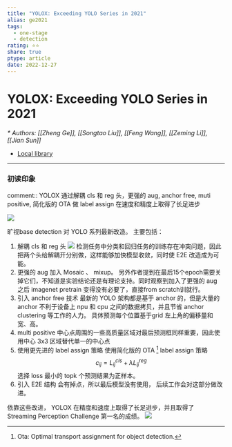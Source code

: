 ```yaml
---
title: "YOLOX: Exceeding YOLO Series in 2021"
alias: ge2021
tags:
  - one-stage
  - detection
rating: ⭐⭐
share: true
ptype: article
date: 2022-12-27
---
```



# YOLOX: Exceeding YOLO Series in 2021
<cite>* Authors: [[Zheng Ge]], [[Songtao Liu]], [[Feng Wang]], [[Zeming Li]], [[Jian Sun]]</cite>


* [Local library](zotero://select/items/1_BNTCWW4N)

***

### 初读印象

comment:: YOLOX 通过解耦 cls 和 reg 头，更强的 aug, anchor free, muti positive, 简化版的 OTA 做 label assign 在速度和精度上取得了长足进步

![](https://markdown-imagebed.oss-cn-beijing.aliyuncs.com/imgs/202212271450660.png)

旷视base detection 对 YOLO 系列最新改造。 主要包括：
1. 解耦 cls 和 reg 头
   ![](https://markdown-imagebed.oss-cn-beijing.aliyuncs.com/imgs/20210722195252.png)
   检测任务中分类和回归任务的训练存在冲突问题，因此把两个头给解耦开分别做，这样能够加快模型收敛，同时使 E2E 改造成为可能。
2. 更强的 aug
   加入 Mosaic 、 mixup。 另外作者提到在最后15个epoch需要关掉它们，不知道是实验结论还是有理论支持。同时观察到加入了更强的 aug 之后 imagenet pretrain 变得没有必要了，直接from scratch训就行。
3. 引入 anchor free 技术
    最新的 YOLO 架构都是基于 anchor 的，但是大量的 anchor 不利于设备上 npu 和 cpu 之间的数据拷贝，并且节省 anchor clustering 等工作的人力。 具体预测每个位置基于grid 左上角的偏移量和宽、高。
4. multi positive
   中心点周围的一些高质量区域对最后预测框同样重要，因此使用中心 3x3 区域替代单一的中心点
3. 使用更先进的 label assign 策略
   使用简化版的 OTA [^1] label assign 策略
   $$c_{i j}=L_{i j}^{c l s}+\lambda L_{i j}^{r e g}$$ 
    选择 loss 最小的 topk 个预测结果为正样本。
4. 引入 E2E 结构
   会有掉点，所以最后模型没有使用， 后续工作会对这部分做改进。

依靠这些改进， YOLOX 在精度和速度上取得了长足进步，并且取得了 Streaming Perception Challenge 第一名的成绩。
![](https://markdown-imagebed.oss-cn-beijing.aliyuncs.com/imgs/20210722200828.png)

[^1]: Ota: Optimal transport assignment for object detection. 
